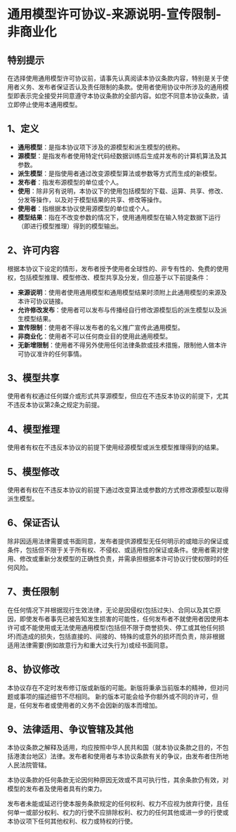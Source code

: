 # 通用模型许可协议-来源说明-宣传限制-非商业化

## 特别提示
在选择使用通用模型许可协议前，请事先认真阅读本协议条款内容，特别是关于使用者义务、发布者保证否认及责任限制的条款。使用者使用协议中所涉及的通用模型即表示完全接受并同意遵守本协议条款的全部内容。如您不同意本协议条款，请立即停止使用本通用模型。   

## 1、定义

- **通用模型**：是指本协议项下涉及的源模型和派生模型的统称。
- **源模型**：是指发布者使用特定代码经数据训练后生成并发布的计算机算法及其参数。
- **派生模型**：是指使用者通过改变源模型算法或参数等方式而生成的新模型。
- **发布者**：指发布源模型的单位或个人。
- **使用**：除非另有说明，本协议下的使用包括模型的下载、运算、共享、修改、分发等操作，以及对于模型结果的共享、修改等操作。
- **使用者**：指根据本协议使用源模型的单位或个人。
- **模型结果**：指在不改变参数的情况下，使用通用模型在输入特定数据下运行（即进行模型推理）得到的模型输出。

## 2、许可内容
根据本协议下设定的情形，发布者授予使用者全球性的、非专有性的、免费的使用权，包括模型推理、模型修改、模型共享及分发，但应基于以下前提条件：

- **来源说明**：使用者使用通用模型和通用模型结果时须附上此通用模型的来源及本许可协议链接。
- **允许修改发布**：使用者可以发布与传播经自行修改源模型后的派生模型以及派生模型结果。
- **宣传限制**：使用者不得以发布者的名义推广宣传此通用模型。
- **非商业化**：使用者不可以任何商业目的使用此通用模型。
- **无新增限制**：使用者不得另外使用任何法律条款或技术措施，限制他人做本许可协议准许的任何事情。

## 3、模型共享
使用者有权通过任何媒介或形式共享源模型，但应在不违反本协议的前提下，尤其不违反本协议第2条之规定为前提。

## 4、模型推理
使用者有权在不违反本协议的前提下使用经源模型或派生模型推理得到的结果。

## 5、模型修改
使用者有权在不违反本协议的前提下通过改变算法或参数的方式修改源模型以取得派生模型。

## 6、保证否认
除非因适用法律需要或书面同意，发布者提供源模型无任何明示的或暗示的保证或条件，包括但不限于关于所有权、不侵权、或适用性的保证或条件。使用者需对使用、修改或重新分发模型的正确性负责，并需承担根据本许可协议行使权限时的任何风险。

## 7、责任限制
在任何情况下并根据现行生效法律，无论是因侵权(包括过失)、合同以及其它原因，即使发布者事先已被告知发生损害的可能性，任何发布者不就使用者因使用本许可或不能使用或无法使用通用模型(包括但不限于商誉损失、停工或其他任何损坏)而造成的损失，包括直接的、间接的、特殊的或意外的损坏而负责，除非根据适用法律需要(例如故意行为和重大过失行为)或经书面同意。

## 8、协议修改
本协议存在不定时发布修订版或新版的可能。新版将秉承当前版本的精神，但对问题或事项的描述细节不尽相同。 新的版本可能会给予你额外或不同的许可，但是，任何发布者或使用者的义务不会因新的版本而增加。

## 9、法律适用、争议管辖及其他
本协议条款之解释及适用，均应按照中华人民共和国（就本协议条款之目的，不包括港澳台地区）法律。发布者和使用者与本协议条款有关的争议，由发布者住所地人民法院管辖。

本协议条款的任何条款无论因何种原因无效或不具可执行性，其余条款仍有效，对模型的发布者及使用者具有约束力。

发布者未能或延迟行使本服务条款规定的任何权利、权力不应视为放弃行使，且任何单一或部分权利、权力的行使不应排除权利、权力的任何其他或进一步的行使或本协议项下任何其他权利、权力或特权的行使。
   

